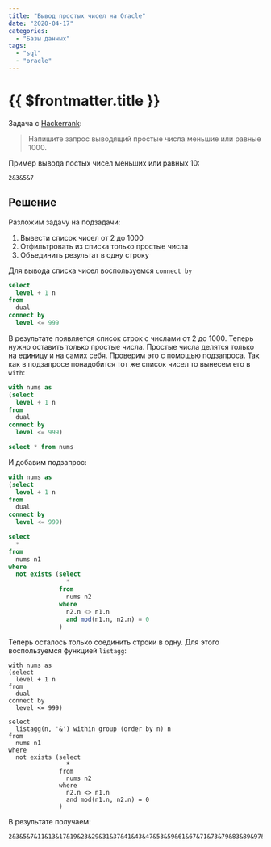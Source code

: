 ```yaml
---
title: "Вывод простых чисел на Oracle"
date: "2020-04-17"
categories: 
  - "Базы данных"
tags: 
  - "sql"
  - "oracle"
---
```


# {{ $frontmatter.title }}

Задача с [Hackerrank](https://www.hackerrank.com/challenges/print-prime-numbers/problem):

> Напишите запрос выводящий простые числа меньшие или равные 1000.

Пример вывода постых чисел меньших или равных 10:

```
2&3&5&7
```

## Решение

Разложим задачу на подзадачи:

1. Вывести список чисел от 2 до 1000
2. Отфильтровать из списка только простые числа
3. Объединить результат в одну строку

Для вывода списка чисел воспользуемся `connect by`

```sql
select 
  level + 1 n 
from 
  dual 
connect by 
  level <= 999
```

В результате появляется список строк с числами от 2 до 1000. Теперь нужно оставить только простые числа. Простые числа делятся только на единицу и на самих себя. Проверим это с помощью подзапроса. Так как в подзапросе понадобится тот же список чисел то вынесем его в `with`:

```sql
with nums as
(select 
  level + 1 n 
from 
  dual 
connect by 
  level <= 999)

select * from nums
```

И добавим подзапрос:

```sql
with nums as
(select 
  level + 1 n 
from 
  dual 
connect by 
  level <= 999)

select 
  * 
from 
  nums n1
where 
  not exists (select 
                * 
              from 
                nums n2 
              where 
                n2.n <> n1.n 
                and mod(n1.n, n2.n) = 0
              )
```

Теперь осталось только соединить строки в одну. Для этого воспользуемся функцией `listagg`:

```
with nums as
(select 
  level + 1 n 
from 
  dual 
connect by 
  level <= 999)

select 
  listagg(n, '&') within group (order by n) n 
from 
  nums n1
where 
  not exists (select 
                * 
              from 
                nums n2 
              where 
                n2.n <> n1.n 
                and mod(n1.n, n2.n) = 0
              )
```

В результате получаем:

```
2&3&5&7&11&13&17&19&23&29&31&37&41&43&47&53&59&61&67&71&73&79&83&89&97&101&103&107&109&113&127&131&137&139&149&151&157&163&167&173&179&181&191&193&197&199&211&223&227&229&233&239&241&251&257&263&269&271&277&281&283&293&307&311&313&317&331&337&347&349&353&359&367&373&379&383&389&397&401&409&419&421&431&433&439&443&449&457&461&463&467&479&487&491&499&503&509&521&523&541&547&557&563&569&571&577&587&593&599&601&607&613&617&619&631&641&643&647&653&659&661&673&677&683&691&701&709&719&727&733&739&743&751&757&761&769&773&787&797&809&811&821&823&827&829&839&853&857&859&863&877&881&883&887&907&911&919&929&937&941&947&953&967&971&977&983&991&997
```
